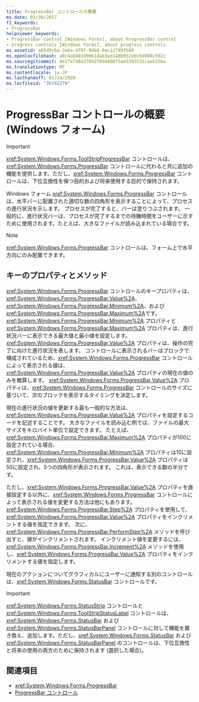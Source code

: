 ```yaml
---
title: ProgressBar コントロールの概要
ms.date: 03/30/2017
f1_keywords:
- ProgressBar
helpviewer_keywords:
- ProgressBar control [Windows Forms], about ProgressBar control
- progress controls [Windows Forms], about progress controls
ms.assetid: a05d9cba-3a6a-4f8f-94b8-8ec12799fb80
ms.openlocfilehash: a0c4a0401d06614ab3ad148b932ebc64080c592c
ms.sourcegitcommit: de17a7a0a37042f0d4406f5ae5393531caeb25ba
ms.translationtype: MT
ms.contentlocale: ja-JP
ms.lasthandoff: 01/24/2020
ms.locfileid: "76741279"
---
```

# <a name="progressbar-control-overview-windows-forms"></a>ProgressBar コントロールの概要 (Windows フォーム)
> [!IMPORTANT]
> <xref:System.Windows.Forms.ToolStripProgressBar> コントロールは、<xref:System.Windows.Forms.ProgressBar> コントロールに代わると共に追加の機能を提供します。ただし、<xref:System.Windows.Forms.ProgressBar> コントロールは、下位互換性を保つ目的および将来使用する目的で保持されます。  
  
 Windows フォーム <xref:System.Windows.Forms.ProgressBar> コントロールは、水平バーに配置された適切な数の四角形を表示することによって、プロセスの進行状況を示します。 プロセスが完了すると、バーは塗りつぶされます。 一般的に、進行状況バーは、プロセスが完了するまでの待機時間をユーザーに示すために使用されます。たとえば、大きなファイルが読み込まれている場合です。  
  
> [!NOTE]
> <xref:System.Windows.Forms.ProgressBar> コントロールは、フォーム上で水平方向にのみ配置できます。  
  
## <a name="key-properties-and-methods"></a>キーのプロパティとメソッド  
 <xref:System.Windows.Forms.ProgressBar> コントロールのキープロパティは、<xref:System.Windows.Forms.ProgressBar.Value%2A>、<xref:System.Windows.Forms.ProgressBar.Minimum%2A>、および <xref:System.Windows.Forms.ProgressBar.Maximum%2A>です。 <xref:System.Windows.Forms.ProgressBar.Minimum%2A> プロパティと <xref:System.Windows.Forms.ProgressBar.Maximum%2A> プロパティは、進行状況バーに表示できる最大値と最小値を設定します。 <xref:System.Windows.Forms.ProgressBar.Value%2A> プロパティは、操作の完了に向けた進行状況を表します。 コントロールに表示されるバーはブロックで構成されているため、<xref:System.Windows.Forms.ProgressBar> コントロールによって表示される値は、<xref:System.Windows.Forms.ProgressBar.Value%2A> プロパティの現在の値のみを概算します。 <xref:System.Windows.Forms.ProgressBar.Value%2A> プロパティは、<xref:System.Windows.Forms.ProgressBar> コントロールのサイズに基づいて、次のブロックを表示するタイミングを決定します。  
  
 現在の進行状況の値を更新する最も一般的な方法は、<xref:System.Windows.Forms.ProgressBar.Value%2A> プロパティを設定するコードを記述することです。 大きなファイルを読み込む例では、ファイルの最大サイズをキロバイト単位で設定できます。 たとえば、<xref:System.Windows.Forms.ProgressBar.Maximum%2A> プロパティが100に設定されている場合、<xref:System.Windows.Forms.ProgressBar.Minimum%2A> プロパティは10に設定され、<xref:System.Windows.Forms.ProgressBar.Value%2A> プロパティは50に設定され、5つの四角形が表示されます。 これは、表示できる数の半分です。  
  
 ただし、<xref:System.Windows.Forms.ProgressBar.Value%2A> プロパティを直接設定する以外に、<xref:System.Windows.Forms.ProgressBar> コントロールによって表示される値を変更する方法は他にもあります。 <xref:System.Windows.Forms.ProgressBar.Step%2A> プロパティを使用して、<xref:System.Windows.Forms.ProgressBar.Value%2A> プロパティをインクリメントする値を指定できます。 次に、<xref:System.Windows.Forms.ProgressBar.PerformStep%2A> メソッドを呼び出すと、値がインクリメントされます。 インクリメント値を変更するには、<xref:System.Windows.Forms.ProgressBar.Increment%2A> メソッドを使用し、<xref:System.Windows.Forms.ProgressBar.Value%2A> プロパティをインクリメントする値を指定します。  
  
 現在のアクションについてグラフィカルにユーザーに通知する別のコントロールは、<xref:System.Windows.Forms.StatusBar> コントロールです。  
  
> [!IMPORTANT]
> <xref:System.Windows.Forms.StatusStrip> コントロールと <xref:System.Windows.Forms.ToolStripStatusLabel> コントロールは、<xref:System.Windows.Forms.StatusBar> および <xref:System.Windows.Forms.StatusBarPanel> コントロールに対して機能を置き換え、追加します。ただし、<xref:System.Windows.Forms.StatusBar> および <xref:System.Windows.Forms.StatusBarPanel> のコントロールは、下位互換性と将来の使用の両方のために保持されます (選択した場合)。  
  
## <a name="see-also"></a>関連項目

- <xref:System.Windows.Forms.ProgressBar>
- [ProgressBar コントロール](progressbar-control-windows-forms.md)
